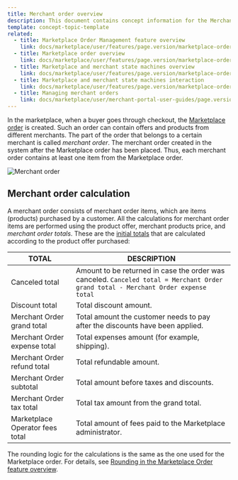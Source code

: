 ```yaml
---
title: Merchant order overview
description: This document contains concept information for the Merchant order feature in the Spryker Commerce OS.
template: concept-topic-template
related:
  - title: Marketplace Order Management feature overview
    link: docs/marketplace/user/features/page.version/marketplace-order-management-feature-overview/marketplace-order-management-feature-overview.html
  - title: Marketplace order overview
    link: docs/marketplace/user/features/page.version/marketplace-order-management-feature-overview/marketplace-order-overview.html
  - title: Marketplace and merchant state machines overview
    link: docs/marketplace/user/features/page.version/marketplace-order-management-feature-overview/marketplace-and-merchant-state-machines-overview/marketplace-and-merchant-state-machines-overview.html
  - title: Marketplace and merchant state machines interaction
    link: docs/marketplace/user/features/page.version/marketplace-order-management-feature-overview/marketplace-and-merchant-state-machines-overview/marketplace-and-merchant-state-machines-interaction.html
  - title: Managing merchant orders
    link: docs/marketplace/user/merchant-portal-user-guides/page.version/orders/managing-merchant-orders.html
---
```


In the marketplace, when a buyer goes through checkout, the [Marketplace order](/docs/marketplace/user/features/{{page.version}}/marketplace-order-management-feature-overview/marketplace-order-management-feature-overview.html) is created. Such an order can contain offers and products from different merchants. The part of the order that belongs to a certain merchant is called *merchant order*. The merchant order created in the system after the Marketplace order has been placed. Thus, each merchant order contains at least one item from the Marketplace order.

![Merchant order](https://spryker.s3.eu-central-1.amazonaws.com/docs/Marketplace/user+guides/Features/Marketplace+order+management/Marketplace+Order+Management+feature+overview/Merchant+Order+overview/Merchant+Order+schema.png)


## Merchant order calculation

A merchant order consists of merchant order items, which are items (products) purchased by a customer. All the calculations for merchant order items are performed using the product offer, merchant products price, and *merchant order totals*. These are the [initial totals](/docs/scos/dev/feature-walkthroughs/{{page.version}}/cart-feature-walkthrough/calculation-3-0.html) that are calculated according to the product offer purchased:

| TOTAL | DESCRIPTION |
| -------- | -------------- |
| Canceled total   | Amount to be returned in case the order was canceled. `Canceled total = Merchant Order grand total - Merchant Order expense total` |
| Discount total  | Total discount amount.    |
| Merchant Order grand total   | Total amount the customer needs to pay after the discounts have been applied. |
| Merchant Order expense total  | Total expenses amount (for example, shipping).   |
| Merchant Order refund total  | Total refundable amount.   |
| Merchant Order subtotal  | Total amount before taxes and discounts.  |
| Merchant Order tax total  | Total tax amount from the grand total.   |
| Marketplace Operator fees total | Total amount of fees paid to the Marketplace administrator.  |

The rounding logic for the calculations is the same as the one used for the Marketplace order. For details, see [Rounding in the Marketplace Order feature overview](/docs/marketplace/user/features/{{page.version}}/marketplace-order-management-feature-overview/marketplace-order-management-feature-overview.html#rounding).

